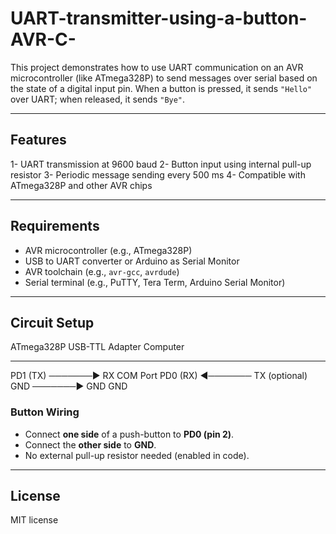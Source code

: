 # UART-transmitter-using-a-button-AVR-C-

This project demonstrates how to use UART communication on an AVR microcontroller (like ATmega328P) to send messages over serial based on the state of a digital input pin. When a button is pressed, it sends `"Hello"` over UART; when released, it sends `"Bye"`.

---

## Features

1- UART transmission at 9600 baud
2- Button input using internal pull-up resistor
3- Periodic message sending every 500 ms
4- Compatible with ATmega328P and other AVR chips

---

## Requirements

- AVR microcontroller (e.g., ATmega328P)
- USB to UART converter or Arduino as Serial Monitor
- AVR toolchain (e.g., `avr-gcc`, `avrdude`)
- Serial terminal (e.g., PuTTY, Tera Term, Arduino Serial Monitor)

---

## Circuit Setup

ATmega328P           USB-TTL Adapter           Computer
------------         ------------------        --------
PD1 (TX)     ───────▶ RX                       COM Port
PD0 (RX)     ◀─────── TX                       (optional)
GND          ───────▶ GND                      GND


### Button Wiring
- Connect **one side** of a push-button to **PD0 (pin 2)**.
- Connect the **other side** to **GND**.
- No external pull-up resistor needed (enabled in code).

---

## License
MIT license
